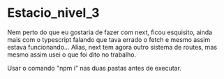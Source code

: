 # Estacio_nivel_3

Nem perto do que eu gostaria de fazer com next, ficou esquisito, ainda mais com o typescript falando que tava errado o fetch e mesmo assim estava funcionando... Alias, next tem agora outro sistema de routes, mas mesmo assim usei o que foi dito no trabalho.


Usar o comando "npm i" nas duas pastas antes de executar.
